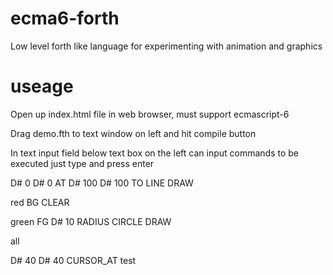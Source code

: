 # ecma6-forth
Low level forth like language for experimenting with animation and graphics

# useage
Open up index.html file in web browser, must support ecmascript-6

Drag demo.fth to text window on left and hit compile button

In text input field below text box on the left can input commands to be executed just type and press enter 

D# 0 D# 0 AT D# 100 D# 100 TO LINE DRAW 

red BG CLEAR

green FG D# 10 RADIUS CIRCLE DRAW

all

D# 40 D# 40 CURSOR_AT test 
